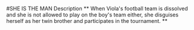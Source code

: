 #SHE IS THE MAN
Description
\*\*
When Viola's football team is dissolved and she is not allowed to play on the boy's team either, she disguises herself as her twin brother and participates in the tournament. \*\*

